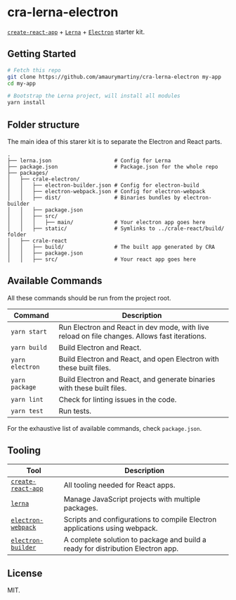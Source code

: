 # cra-lerna-electron

[`create-react-app`](https://github.com/facebook/create-react-app) + [`Lerna`](https://github.com/lerna/lerna) + [`Electron`](https://github.com/electron/electron) starter kit.

## Getting Started

```bash
# Fetch this repo
git clone https://github.com/amaurymartiny/cra-lerna-electron my-app
cd my-app

# Bootstrap the Lerna project, will install all modules
yarn install
```

## Folder structure

The main idea of this starer kit is to separate the Electron and React parts.

```
.
├── lerna.json                    # Config for Lerna
├── package.json                  # Package.json for the whole repo
├── packages/
│   ├── crale-electron/
│   │   ├── electron-builder.json # Config for electron-build
│   │   ├── electron-webpack.json # Config for electron-webpack
│   │   ├── dist/                 # Binaries bundles by electron-builder
│   │   ├── package.json
│   │   ├── src/
│   │   │   ├── main/             # Your electron app goes here
│   │   ├── static/               # Symlinks to ../crale-react/build/ folder
│   ├── crale-react
│   │   ├── build/                # The built app generated by CRA
│   │   ├── package.json
│   │   ├── src/                  # Your react app goes here
```

## Available Commands

All these commands should be run from the project root.

| Command         | Description                                                                                   |
| --------------- | --------------------------------------------------------------------------------------------- |
| `yarn start`    | Run Electron and React in dev mode, with live reload on file changes. Allows fast iterations. |
| `yarn build`    | Build Electron and React.                                                                     |
| `yarn electron` | Build Electron and React, and open Electron with these built files.                           |
| `yarn package`  | Build Electron and React, and generate binaries with these built files.                       |
| `yarn lint`     | Check for linting issues in the code.                                                         |
| `yarn test`     | Run tests.                                                                                    |

For the exhaustive list of available commands, check `package.json`.

## Tooling

| Tool                                                                        | Description                                                                     |
| --------------------------------------------------------------------------- | ------------------------------------------------------------------------------- |
| [`create-react-app`](https://github.com/facebook/create-react-app)          | All tooling needed for React apps.                                              |
| [`lerna`](https://github.com/lerna/lerna)                                   | Manage JavaScript projects with multiple packages.                              |
| [`electron-webpack`](https://github.com/electron-userland/electron-webpack) | Scripts and configurations to compile Electron applications using webpack.      |
| [`electron-builder`]()                                                      | A complete solution to package and build a ready for distribution Electron app. |

## License

MIT.
